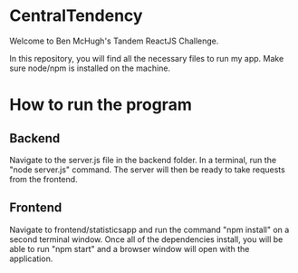 # CentralTendency
Welcome to Ben McHugh's Tandem ReactJS Challenge.

In this repository, you will find all the necessary files to run my app. Make sure node/npm is installed on the machine.

# How to run the program

## Backend
Navigate to the server.js file in the backend folder. In a terminal, run the "node server.js" command. The server will then be ready to take requests from the frontend.

## Frontend
Navigate to frontend/statisticsapp and run the command "npm install" on a second terminal window. Once all of the dependencies install, you will be able to run "npm start" and a browser window will open with the application.